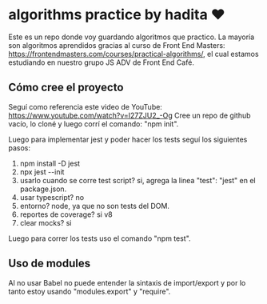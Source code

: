 # algorithms practice by hadita ♥

Este es un repo donde voy guardando algoritmos que practico.
La mayoría son algoritmos aprendidos gracias al curso de Front End Masters: https://frontendmasters.com/courses/practical-algorithms/, el cual estamos estudiando en nuestro grupo JS ADV de Front End Café.

## Cómo cree el proyecto
Seguí como referencia este video de YouTube: https://www.youtube.com/watch?v=I27ZJU2_-Og
Cree un repo de github vacío, lo cloné y luego corrí el comando: "npm init".

Luego para implementar jest y poder hacer los tests seguí los siguientes pasos:

1) npm install -D jest
2) npx jest --init
3) usarlo cuando se corre test script? si, agrega la linea   "test": "jest" en el package.json.
4) usar typescript? no
5) entorno? node, ya que no son tests del DOM.
6) reportes de coverage? si v8
7) clear mocks? si

Luego para correr los tests uso el comando "npm test".

## Uso de modules
Al no usar Babel no puede entender la sintaxis de import/export y por lo tanto estoy usando "modules.export" y "require".
